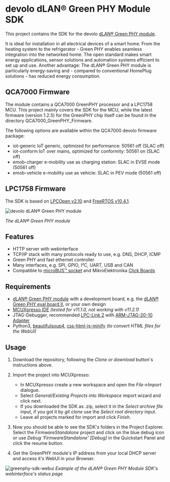 # devolo dLAN® Green PHY Module SDK

This project contains the SDK for the devolo [dLAN® Green PHY module](https://www.devolo.de/dlan-green-phy-module).

It is ideal for installation in all electrical devices of a smart home. From the heating system to the refrigerator - Green PHY enables seamless 
integration into the networked home. The open standard makes smart energy applications, sensor solutions and automation systems efficient to set up and 
use. Another advantage: The dLAN® Green PHY module is particularly energy-saving and - compared to conventional HomePlug solutions - has reduced energy 
consumption.

## QCA7000 Firmware
The module contains a QCA7000 GreenPHY processor and a LPC1758 MCU. This project mainly covers the SDK for the MCU, while the latest firmware (version 1.2.5) for the GreenPHY chip itself can be found in the directory QCA7000_GreenPHY_Firmware.

The following options are available within the QCA7000 devolo firmware package:
 *  iot-generic    IoT generic, optimized for performance: 50561 off (SLAC off)
 *  iot-conform    IoT over mains, optimized for conformity: 50561 on (SLAC off)
 *  emob-charger   e-mobility use as charging station: SLAC in EVSE mode (50561 off)
 *  emob-vehicle   e-mobility use as vehicle: SLAC in PEV mode (50561 off)
 

## LPC1758 Firmware
The SDK is based on [LPCOpen 
v2.10](https://www.nxp.com/products/developer-resources/software-development-tools/developer-resources-/lpcopen-libraries-and-examples/lpcopen-software-development-platform-lpc17xx:LPCOPEN-SOFTWARE-FOR-LPC17XX) 
and [FreeRTOS v10.4.1](http://www.freertos.org/).


![devolo dLAN® Green PHY 
module](https://www.codico.com/media/catalog/product/cache/c59ee43e27a3fd6035149ee08efef60b/i/m/image_3_4.jpg)

*The dLAN® Green PHY module*

## Features
* HTTP server with webinterface
* TCP/IP stack with many protocols ready to use, e.g. DNS, DHCP, ICMP
* Green PHY and fast ethernet controller
* Many interfaces, e.g. SPI, GPIO, I²C, UART, USB and CAN
* Compatible to [microBUS™ socket](https://www.mikroe.com/mikrobus/) and MikroElektronika [Click Boards](https://shop.mikroe.com/click)

## Requirements
* [dLAN® Green PHY module](https://www.devolo.de/dlan-green-phy-module) with a development board, e.g. the [dLAN® 
Green PHY eval board II](https://www.devolo.de/dlan-green-phy-eval-board-ii), or your own design
* [MCUXpresso IDE](https://www.nxp.com/products/developer-resources/run-time-software/mcuxpresso-software-and-tools/mcuxpresso-integrated-development-environment-ide-v10.0.2:MCUXpresso-IDE) *(tested for v11.1.0, not working with v11.2.1)*
* JTAG-Debugger, recommended [LPC-Link 
2](https://www.nxp.com/products/developer-resources/software-development-tools/developer-resources-/lpcopen-libraries-and-examples/lpc-link2:OM13054) 
with [ARM-JTAG-20-10 Adapter](https://www.olimex.com/Products/ARM/JTAG/ARM-JTAG-20-10/)
* Python3, [beautifulsoup4](https://pypi.python.org/pypi/beautifulsoup4), [css-html-js-minify](https://pypi.python.org/pypi/css-html-js-minify) *(to 
convert HTML files for the WebUI)*

## Usage
1. Download the repository, following the *Clone or download* button's instructions above.
2. Import the project into MCUXpresso:
   *  In MCUXpresso create a new workspace and open the *File->Import* dialogue.
   * Select *General/Existing Projects into Workspace* import wizard and click next.
   * If you downloaded the SDK as .zip, select it in the *Select archive file* input,
     if you got it by *git clone* use the *Select root directory* input. 
   * Leave all projects marked for import and click *Finish*.

3. Now you should be able to see the SDK's folders in the Project Explorer.
   Select the *FirmwareStandalone* project and click on the blue debug icon or use *Debug 'FirmwareStandalone' [Debug]* in the Quickstart Panel and click the resume button. 
4. Get the GreenPHY module's IP address from your local DHCP server and access it's WebUI in your Browser.

![greenphy-sdk-webui](https://user-images.githubusercontent.com/10745701/30339626-ecc350ca-97ef-11e7-96c5-5e3ad115d538.png)
*Example of the dLAN® Green PHY Module SDK's webinterface's status page*
